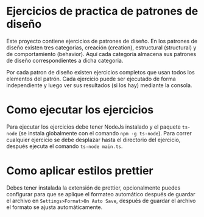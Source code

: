 # Ejercicios de practica de patrones de diseño

Este proyecto contiene ejercicios de patrones de diseño. En los patrones de diseño existen tres categorias, creación (creation), estructural (structural) y de comportamiento (behavior). Aquí cada categoria almacena sus patrones de diseño correspondientes a dicha categoria.

Por cada patron de diseño existen ejercicios completos que usan todos los elementos del patrón. Cada ejercicio puede ser ejecutado de forma independiente y luego ver sus resultados (si los hay) mediante la consola.

# Como ejecutar los ejercicios

Para ejecutar los ejercicios debe tener NodeJs instalado y el paquete `ts-node` (se instala globalmente con el comando `npm -g ts-node`). Para correr cualquier ejercicio se debe desplazar hasta el directorio del ejercicio, después ejecuta el comando `ts-node main.ts`.

# Como aplicar estilos prettier

Debes tener instalada la extensión de prettier, opcionalmente puedes configurar para que se aplique el formateo automático después de guardar el archivo en `Settings>Format>On Auto Save`, después de guardar el archivo el formato se ajusta automáticamente.
